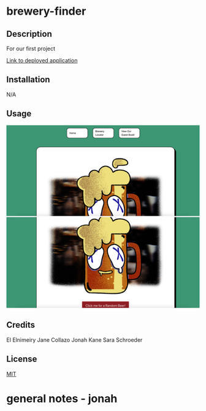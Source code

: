 # brewery-finder

## Description

For our first project 

[Link to deployed application]()

## Installation

N/A

## Usage

![alt text](./assets/images/Screenshot1.png)
![alt text](./assets/images/Screenshot2.png)

## Credits

El Elnimeiry
Jane Collazo
Jonah Kane
Sara Schroeder

## License

[MIT](https://choosealicense.com/licenses/mit/)

# general notes - jonah

<!-- <script src = "https://maps.googleapis.com/maps/api/js?key=AIzaSyBRMdBEtvNSdYwH1s7dN5GRVKo7_UPIoEw&callback=initMap" defer></script> -->
